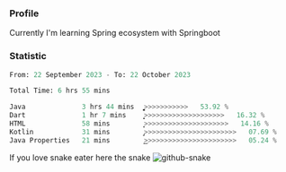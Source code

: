 ### Profile 

Currently I'm learning Spring ecosystem with Springboot

### Statistic
<!--START_SECTION:waka-->

```python
From: 22 September 2023 - To: 22 October 2023

Total Time: 6 hrs 55 mins

Java              3 hrs 44 mins   ͎͎͎͎͎͎͎͎͎͎͎͎͎͚>>>>>>>>>>>   53.92 %
Dart              1 hr 7 mins     ͎͎͎͎͙>>>>>>>>>>>>>>>>>>>>   16.32 %
HTML              58 mins         ͎͎͎̦>>>>>>>>>>>>>>>>>>>>>   14.16 %
Kotlin            31 mins         ̡͎>>>>>>>>>>>>>>>>>>>>>>>   07.69 %
Java Properties   21 mins         ͎͜>>>>>>>>>>>>>>>>>>>>>>>   05.24 %
```

<!--END_SECTION:waka-->

If you love snake eater here the snake 
<picture>
  <source media="(prefers-color-scheme: dark)" srcset="https://github.com/pradana4648/pradana4648/blob/c0566a83ca6ea5f2e46bab00e717c4c82b4b5c4c/github-contribution-grid-snake-dark.svg" />
  <source media="(prefers-color-scheme: light)" srcset="https://github.com/pradana4648/pradana4648/blob/c0566a83ca6ea5f2e46bab00e717c4c82b4b5c4c/github-contribution-grid-snake.svg" />
  <img alt="github-snake" src="https://github.com/pradana4648/pradana4648/blob/c0566a83ca6ea5f2e46bab00e717c4c82b4b5c4c/github-contribution-grid-snake.svg" />
</picture>
